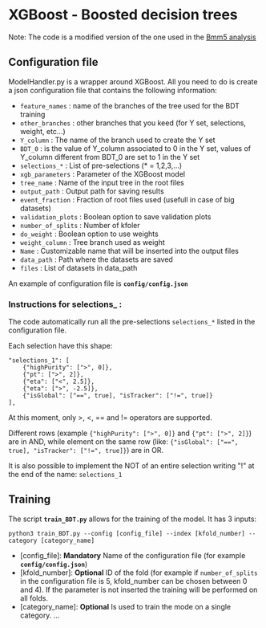 # XGBoost - Boosted decision trees
Note: The code is a modified version of the one used in the [Bmm5 analysis](https://github.com/drkovalskyi/Bmm5/blob/master/MVA/ModelHandler.py)

## Configuration file 
ModelHandler.py is a wrapper around XGBoost. All you need to do is create a json configuration file that contains the following information:
* `feature_names` : name of the branches of the tree used for the BDT training
* `other_branches` : other branches that you keed (for Y set, selections, weight, etc...)
* `Y_column` : The name of the branch used to create the Y set
* `BDT_0` : is the value of Y_column associated to 0 in the Y set, values of Y_column different from BDT_0 are set to 1 in the Y set
* `selections_*` : List of pre-selections (* = 1,2,3,...)
* `xgb_parameters` : Parameter of the XGBoost model
* `tree_name` : Name of the input tree in the root files
* `output_path` : Output path for saving results
* `event_fraction` : Fraction of root files used (usefull in case of big datasets)
* `validation_plots` : Boolean option to save validation plots
* `number_of_splits` : Number of kfoler
* `do_weight` : Boolean option to use weights
* `weight_column` : Tree branch used as weight
* `Name` : Customizable name that will be inserted into the output files
* `data_path` : Path where the datasets are saved
* `files` : List of datasets in data_path

An example of configuration file is **`config/config.json`**

### Instructions for selections_ :
The code automatically run all the pre-selections `selections_*` listed in the configuration file.

Each selection have this shape:
```python=
"selections_1": [
    {"highPurity": [">", 0]},
    {"pt": [">", 2]},
    {"eta": ["<", 2.5]},
    {"eta": [">", -2.5]},
    {"isGlobal": ["==", true], "isTracker": ["!=", true]}
],
```
At this moment, only >, <, == and != operators are supported. 

Different rows (example `{"highPurity": [">", 0]}` and `{"pt": [">", 2]}`) are in AND, while element on the same row (like: `{"isGlobal": ["==", true], "isTracker": ["!=", true]}`) are in OR.

It is also possible to implement the NOT of an entire selection writing "!" at the end of the name: `selections_1`


## Training
The script **`train_BDT.py`** allows for the training of the model. It has 3 inputs:

`python3 train_BDT.py --config [config_file] --index [kfold_number] --category [category_name]`

* [config_file]: **Mandatory**  Name of the configuration file (for example **`config/config.json`**)
* [kfold_number]: **Optional**  ID of the fold (for example if `number_of_splits` in the configuration file is 5, kfold_number can be chosen between 0 and 4). If the parameter is not inserted the training will be performed on all folds.
* [category_name]: **Optional** Is used to train the mode on a single category. ...

